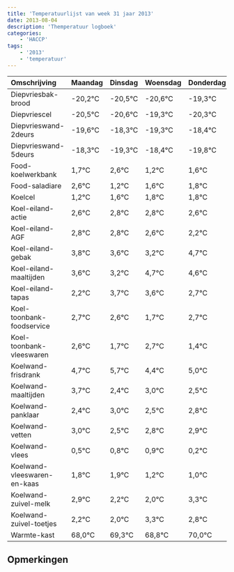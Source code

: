 ```yaml
---
title: 'Temperatuurlijst van week 31 jaar 2013'
date: 2013-08-04
description: 'Themperatuur logboek'
categories:
    - 'HACCP'
tags:
    - '2013'
    - 'temperatuur'
---
```

|Omschrijving|Maandag|Dinsdag|Woensdag|Donderdag|Vrijdag|Zaterdag|Zondag|
|:---|:---|:---|:---|:---|:---|:---|:---|
|Diepvriesbak-brood|-20,2°C|-20,5°C|-20,6°C|-19,3°C|-20,3°C|-19,4°C|-20,8°C|
|Diepvriescel|-20,5°C|-20,6°C|-19,3°C|-20,3°C|-19,4°C|-20,8°C|-20,4°C|
|Diepvrieswand-2deurs|-19,6°C|-18,3°C|-19,3°C|-18,4°C|-19,8°C|-19,4°C|-19,2°C|
|Diepvrieswand-5deurs|-18,3°C|-19,3°C|-18,4°C|-19,8°C|-19,4°C|-19,2°C|-19,2°C|
|Food-koelwerkbank|1,7°C|2,6°C|1,2°C|1,6°C|1,8°C|1,8°C|1,6°C|
|Food-saladiare|2,6°C|1,2°C|1,6°C|1,8°C|1,8°C|1,6°C|1,2°C|
|Koelcel|1,2°C|1,6°C|1,8°C|1,8°C|1,6°C|1,2°C|2,7°C|
|Koel-eiland-actie|2,6°C|2,8°C|2,8°C|2,6°C|2,2°C|3,7°C|3,6°C|
|Koel-eiland-AGF|2,8°C|2,8°C|2,6°C|2,2°C|3,7°C|3,6°C|2,7°C|
|Koel-eiland-gebak|3,8°C|3,6°C|3,2°C|4,7°C|4,6°C|3,7°C|4,7°C|
|Koel-eiland-maaltijden|3,6°C|3,2°C|4,7°C|4,6°C|3,7°C|4,7°C|3,4°C|
|Koel-eiland-tapas|2,2°C|3,7°C|3,6°C|2,7°C|3,7°C|2,4°C|3,0°C|
|Koel-toonbank-foodservice|2,7°C|2,6°C|1,7°C|2,7°C|1,4°C|2,0°C|1,5°C|
|Koel-toonbank-vleeswaren|2,6°C|1,7°C|2,7°C|1,4°C|2,0°C|1,5°C|1,8°C|
|Koelwand-frisdrank|4,7°C|5,7°C|4,4°C|5,0°C|4,5°C|4,8°C|4,9°C|
|Koelwand-maaltijden|3,7°C|2,4°C|3,0°C|2,5°C|2,8°C|2,9°C|2,2°C|
|Koelwand-panklaar|2,4°C|3,0°C|2,5°C|2,8°C|2,9°C|2,2°C|2,0°C|
|Koelwand-vetten|3,0°C|2,5°C|2,8°C|2,9°C|2,2°C|2,0°C|3,3°C|
|Koelwand-vlees|0,5°C|0,8°C|0,9°C|0,2°C|0,0°C|1,3°C|0,8°C|
|Koelwand-vleeswaren-en-kaas|1,8°C|1,9°C|1,2°C|1,0°C|2,3°C|1,8°C|3,0°C|
|Koelwand-zuivel-melk|2,9°C|2,2°C|2,0°C|3,3°C|2,8°C|4,0°C|3,2°C|
|Koelwand-zuivel-toetjes|2,2°C|2,0°C|3,3°C|2,8°C|4,0°C|3,2°C|2,2°C|
|Warmte-kast|68,0°C|69,3°C|68,8°C|70,0°C|69,2°C|68,2°C|69,2°C|

## Opmerkingen


